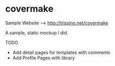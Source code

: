 # covermake
Sample Website --> http://trissino.net/covermake

A sample, static mockup I did.

TODO
* Add detail pages for templates with comments
* Add Profile Pages with library
